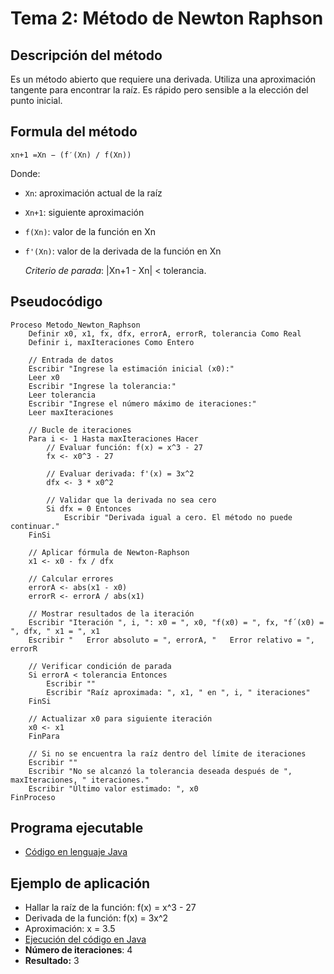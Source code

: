 # Tema 2: Método de Newton Raphson

## Descripción del método

Es un método abierto que requiere una derivada. Utiliza una aproximación tangente para encontrar la raíz. Es rápido pero sensible a la elección del punto inicial.

## Formula del método
    xn+1 =Xn − (f′(Xn) /​ f(Xn))

Donde:
- `Xn`: aproximación actual de la raíz
- `Xn+1`: siguiente aproximación
- `f(Xn)`: valor de la función en Xn
- `f'(Xn)`: valor de la derivada de la función en Xn

    *Criterio de parada*: |Xn+1 - Xn| < tolerancia.

## Pseudocódigo

    Proceso Metodo_Newton_Raphson
        Definir x0, x1, fx, dfx, errorA, errorR, tolerancia Como Real
        Definir i, maxIteraciones Como Entero
        
        // Entrada de datos
        Escribir "Ingrese la estimación inicial (x0):"
        Leer x0
        Escribir "Ingrese la tolerancia:"
        Leer tolerancia
        Escribir "Ingrese el número máximo de iteraciones:"
        Leer maxIteraciones
        
        // Bucle de iteraciones
        Para i <- 1 Hasta maxIteraciones Hacer
            // Evaluar función: f(x) = x^3 - 27
            fx <- x0^3 - 27
            
            // Evaluar derivada: f'(x) = 3x^2
            dfx <- 3 * x0^2
            
            // Validar que la derivada no sea cero
            Si dfx = 0 Entonces
                Escribir "Derivada igual a cero. El método no puede continuar."
        FinSi

        // Aplicar fórmula de Newton-Raphson
        x1 <- x0 - fx / dfx

        // Calcular errores
        errorA <- abs(x1 - x0)
        errorR <- errorA / abs(x1)

        // Mostrar resultados de la iteración
        Escribir "Iteración ", i, ": x0 = ", x0, "f(x0) = ", fx, "f´(x0) = ", dfx, " x1 = ", x1
        Escribir "   Error absoluto = ", errorA, "   Error relativo = ", errorR

        // Verificar condición de parada
        Si errorA < tolerancia Entonces
            Escribir ""
            Escribir "Raíz aproximada: ", x1, " en ", i, " iteraciones"
        FinSi

        // Actualizar x0 para siguiente iteración
        x0 <- x1
        FinPara

        // Si no se encuentra la raíz dentro del límite de iteraciones
        Escribir ""
        Escribir "No se alcanzó la tolerancia deseada después de ", maxIteraciones, " iteraciones."
        Escribir "Último valor estimado: ", x0
    FinProceso


## Programa ejecutable
- [Código en lenguaje Java](./src/NewtonRaphson.java)

## Ejemplo de aplicación
- Hallar la raíz de la función: f(x) = x^3 - 27
- Derivada de la función: f(x) = 3x^2
- Aproximación: x = 3.5
- [Ejecución del código en Java](./src/Ejecucion.png)
- **Número de iteraciones**: 4
- **Resultado:** 3
